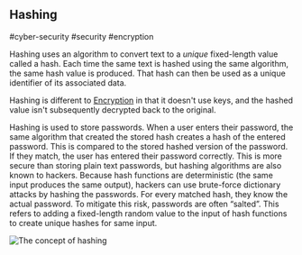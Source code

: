 ## Hashing
#cyber-security #security #encryption

Hashing uses an algorithm to convert text to a _unique_ fixed-length value called a hash. Each time the same text is hashed using the same algorithm, the same hash value is produced. That hash can then be used as a unique identifier of its associated data.

Hashing is different to [Encryption](Cyber%20Security/Cryptography/Encryption.md) in that it doesn't use keys, and the hashed value isn't subsequently decrypted back to the original.

Hashing is used to store passwords. When a user enters their password, the same algorithm that created the stored hash creates a hash of the entered password. This is compared to the stored hashed version of the password. If they match, the user has entered their password correctly. This is more secure than storing plain text passwords, but hashing algorithms are also known to hackers. Because hash functions are deterministic (the same input produces the same output), hackers can use brute-force dictionary attacks by hashing the passwords. For every matched hash, they know the actual password. To mitigate this risk, passwords are often “salted”. This refers to adding a fixed-length random value to the input of hash functions to create unique hashes for same input.

![The concept of hashing](https://learn.microsoft.com/en-us/training/wwl-sci/describe-security-concepts-methodologies/media/6-hashing-3-inline.png)